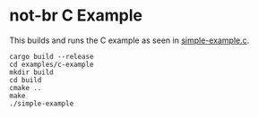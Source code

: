 # not-br C Example

This builds and runs the C example as seen in [simple-example.c](./simple-example.c).

```shell
cargo build --release
cd examples/c-example
mkdir build
cd build
cmake ..
make
./simple-example
```